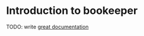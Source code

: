 # Introduction to bookeeper

TODO: write [great documentation](http://jacobian.org/writing/what-to-write/)

